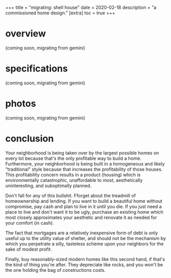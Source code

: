 +++
title = "migrating: shell house"
date = 2020-02-18
description = "a commissioned home design."
[extra]
  toc = true
+++

# overview
(coming soon, migrating from gemini)
# specifications
(coming soon, migrating from gemini)
# photos
(coming soon, migrating from gemini)
# conclusion
Your neighborhood is being taken over by the largest possible homes on every lot because that's the only profitable way to build a home. Furthermore, your neighborhood is being built in a homogeneous and likely "traditional" style because that increases the profitability of those houses. This profitability concern results in a product (housing) which is environmentally catastrophic, unaffordable to most, aesthetically uninteresting, and suboptimally planned.

Don't fall for any of this bullshit. Fforget about the treadmill of homeownership and lending. If you want to build a beautiful home without compromise, pay cash and plan to live in it until you die. If you just need a place to live and don't want it to be ugly, purchase an existing home which most closely approximates your aesthetic and renovate it as needed for your comfort (in cash).

The fact that mortgages are a relatively inexpensive form of debt is only useful up to the utility value of shelter, and should not be the mechanism by which you perpetrate a silly, tasteless scheme upon your neighbors for the sake of modest profit.

Finally, buy reasonably-sized modern homes like this second hand, if that's the kind of thing you're after. They depreciate like rocks, and you won't be the one holding the bag of constructions costs.